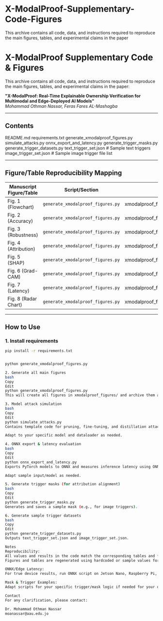 # X-ModalProof-Supplementary-Code-Figures
This archive contains all code, data, and instructions required to reproduce the main figures, tables, and experimental claims in the paper

# X-ModalProof Supplementary Code & Figures

This archive contains all code, data, and instructions required to reproduce the main figures, tables, and experimental claims in the paper:

**"X-ModalProof: Real-Time Explainable Ownership Verification for Multimodal and Edge-Deployed AI Models"**  
_Mohammad Othman Nassar, Feras Fares AL-Mashagba_

---

## **Contents**

README.md
requirements.txt
generate_xmodalproof_figures.py
simulate_attacks.py
onnx_export_and_latency.py
generate_trigger_masks.py
generate_trigger_datasets.py
text_trigger_set.json # Sample text triggers
image_trigger_set.json # Sample image trigger file list


---

## **Figure/Table Reproducibility Mapping**

| Manuscript Figure/Table | Script/Section                     | Output File(s)                           |
|------------------------|------------------------------------|------------------------------------------|
| Fig. 1 (Flowchart)     | `generate_xmodalproof_figures.py`  | xmodalproof_figures/fig1_flowchart.png   |
| Fig. 2 (Accuracy)      | `generate_xmodalproof_figures.py`  | xmodalproof_figures/fig2_accuracy.png    |
| Fig. 3 (Robustness)    | `generate_xmodalproof_figures.py`  | xmodalproof_figures/fig3_robustness.png  |
| Fig. 4 (Attribution)   | `generate_xmodalproof_figures.py`  | xmodalproof_figures/fig4_alignment.png   |
| Fig. 5 (SHAP)          | `generate_xmodalproof_figures.py`  | xmodalproof_figures/fig5_shap_realistic.png |
| Fig. 6 (Grad-CAM)      | `generate_xmodalproof_figures.py`  | xmodalproof_figures/fig6_gradcam_realistic.png |
| Fig. 7 (Latency)       | `generate_xmodalproof_figures.py`  | xmodalproof_figures/fig7_latency.png     |
| Fig. 8 (Radar Chart)   | `generate_xmodalproof_figures.py`  | xmodalproof_figures/fig8_radar.png       |

---

## **How to Use**

### **1. Install requirements**
```bash
pip install -r requirements.txt


python generate_xmodalproof_figures.py

2. Generate all main figures
bash
Copy
Edit
python generate_xmodalproof_figures.py
This will create all figures in xmodalproof_figures/ and archive them as XModalProof_All_Figures.zip.

3. Model attack simulation
bash
Copy
Edit
python simulate_attacks.py
Contains template code for pruning, fine-tuning, and distillation attacks.

Adapt to your specific model and dataloader as needed.

4. ONNX export & latency evaluation
bash
Copy
Edit
python onnx_export_and_latency.py
Exports PyTorch models to ONNX and measures inference latency using ONNXRuntime.

Adapt sample input/model as needed.

5. Generate trigger masks (for attribution alignment)
bash
Copy
Edit
python generate_trigger_masks.py
Generates and saves a sample mask (e.g., for image triggers).

6. Generate sample trigger datasets
bash
Copy
Edit
python generate_trigger_datasets.py
Outputs text_trigger_set.json and image_trigger_set.json.

Notes
Reproducibility:
All values and results in the code match the corresponding tables and figures in the submitted manuscript.
Figures and tables are regenerated using hardcoded or sample values for reviewer validation.

ONNX/Edge Latency:
For true device results, run ONNX script on Jetson Nano, Raspberry Pi, or other edge device.

Mask & Trigger Examples:
Adapt scripts for your specific trigger/mask logic if needed for your own data or to check attribution alignment.

Contact
For any clarification, please contact:

Dr. Mohammad Othman Nassar
moanassar@aau.edu.jo




